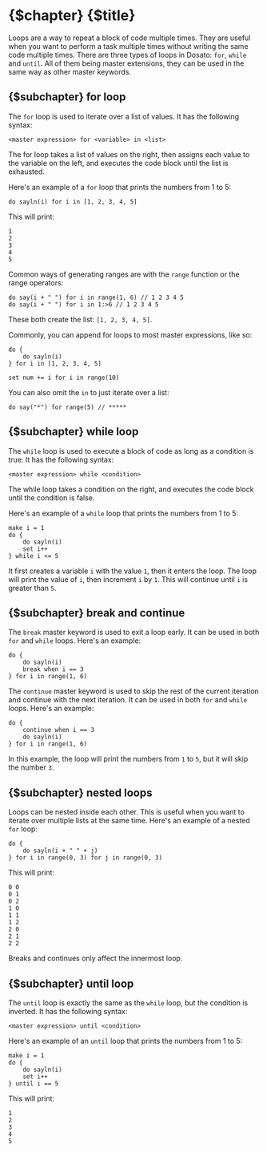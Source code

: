 # {$chapter} {$title}

Loops are a way to repeat a block of code multiple times. They are useful when you want to perform a task multiple times without writing the same code multiple times. There are three types of loops in Dosato: `for`, `while` and `until`. All of them being master extensions, they can be used in the same way as other master keywords.

## {$subchapter} for loop

The `for` loop is used to iterate over a list of values. It has the following syntax:

```dosato
<master expression> for <variable> in <list>
```

The for loop takes a list of values on the right, then assigns each value to the variable on the left, and executes the code block until the list is exhausted.

Here's an example of a `for` loop that prints the numbers from 1 to 5:

```dosato
do sayln(i) for i in [1, 2, 3, 4, 5]
```

This will print:

```raw
1
2
3
4
5
```

Common ways of generating ranges are with the `range` function or the range operators:

```dosato
do say(i + " ") for i in range(1, 6) // 1 2 3 4 5
do say(i + " ") for i in 1:>6 // 1 2 3 4 5
```

These both create the list: `[1, 2, 3, 4, 5]`.

Commonly, you can append for loops to most master expressions, like so:

```dosato
do {
    do sayln(i)
} for i in [1, 2, 3, 4, 5]

set num += i for i in range(10)
```

You can also omit the `in` to just iterate over a list:

```dosato
do say("*") for range(5) // *****
```

## {$subchapter} while loop

The `while` loop is used to execute a block of code as long as a condition is true. It has the following syntax:

```dosato
<master expression> while <condition>
```

The while loop takes a condition on the right, and executes the code block until the condition is false.

Here's an example of a `while` loop that prints the numbers from 1 to 5:

```dosato
make i = 1
do {
    do sayln(i)
    set i++
} while i <= 5
```

It first creates a variable `i` with the value `1`, then it enters the loop. The loop will print the value of `i`, then increment `i` by `1`. This will continue until `i` is greater than `5`.

## {$subchapter} break and continue

The `break` master keyword is used to exit a loop early. It can be used in both `for` and `while` loops. Here's an example:

```dosato
do {
    do sayln(i)
    break when i == 3
} for i in range(1, 6)
```


The `continue` master keyword is used to skip the rest of the current iteration and continue with the next iteration. It can be used in both `for` and `while` loops. Here's an example:

```dosato
do {
    continue when i == 3
    do sayln(i)
} for i in range(1, 6)
```

In this example, the loop will print the numbers from `1` to `5`, but it will skip the number `3`.

## {$subchapter} nested loops

Loops can be nested inside each other. This is useful when you want to iterate over multiple lists at the same time. Here's an example of a nested `for` loop:

```dosato
do {
    do sayln(i + " " + j)
} for i in range(0, 3) for j in range(0, 3)
```

This will print:

```raw
0 0
0 1
0 2
1 0
1 1
1 2
2 0
2 1
2 2
```

Breaks and continues only affect the innermost loop.

## {$subchapter} until loop

The `until` loop is exactly the same as the `while` loop, but the condition is inverted. It has the following syntax:
```
<master expression> until <condition>
```

Here's an example of an `until` loop that prints the numbers from 1 to 5:

```dosato
make i = 1
do {
    do sayln(i)
    set i++
} until i == 5
```

This will print:

```raw
1
2
3
4
5
```